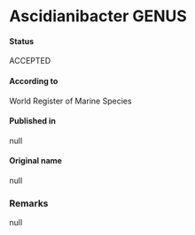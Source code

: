 # Ascidianibacter GENUS

#### Status
ACCEPTED

#### According to
World Register of Marine Species

#### Published in
null

#### Original name
null

### Remarks
null